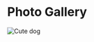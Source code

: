 # Photo Gallery
![Cute dog](http://4.bp.blogspot.com/_VmZpep1KUeg/TT-ZYxvRGqI/AAAAAAAAAIA/lInvcvqOkBY/s1600/cute-puppy-dog-wallpapers.jpg)
